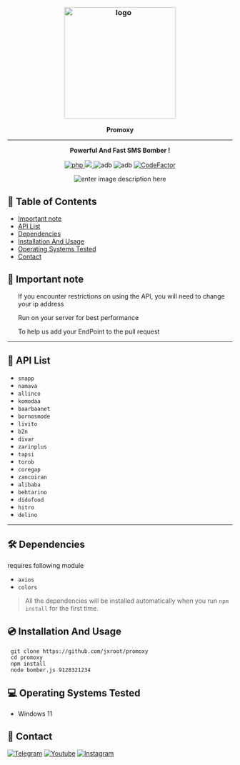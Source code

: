 
﻿
<h3 align="center"><img src="https://fizoofood.com/sms-bomber-apkresult.jpg" alt="logo" height="250px"></h3>
<p align="center">
    <b>Promoxy</b><br>
    </p>
<hr>
<p align="center">
  <b>Powerful And Fast SMS  Bomber !</b>
    </p>
<p align="center">
  <a href="https://nodejs.org">
    <img src="https://img.shields.io/badge/node-18.2.0-green" alt="php">
  </a>
  <a href="#">
    <img src="https://img.shields.io/badge/platform-Windows-red">
  </a>
   <img src="https://img.shields.io/badge/npm-8.9.0-blue" 
   alt="adb">
      <img src="https://img.shields.io/badge/License-MIT-yellow" 
   alt="adb">
   <a href="https://www.codefactor.io/repository/github/jxroot/promoxy">  <img src="https://www.codefactor.io/repository/github/jxroot/adbwebkit/badge" alt="CodeFactor" /> </a>
   
<p align="center"><img src="https://fizoofood.com/bombs.gif" alt="enter image description here"></p>

  
</p>
<h2 id="table-of-contents">📜 Table of Contents</h2>
<ul>
<li><a href="#connection"> Important note</a></li>
<li><a href="#dependency"> API List</a></li>
<li><a href="#installation-and-usage"> Dependencies</a></li>
<li><a href="#installation-termux">Installation And Usage</a></li>
<li><a href="#operating-systems-tested">Operating Systems Tested</a>
<li><a href="#contact">Contact</a></li>

</li>
</ul>
<h2>📢 Important note</h2>

<ol>If you encounter restrictions on using the API, you will need to change your ip address</ol>

<ol>Run on your server for best performance</ol>

<ol>To help us add your EndPoint to the pull request</ol>
<hr>
<h2>📜 API List</h2>

- `snapp`
- `namava`
- `allinco`
- `komodaa`
- `baarbaanet`
- `bornosmode`
- `livito`
- `b2n`
- `divar`
- `zarinplus`
- `tapsi`
- `torob`
- `coregap`
- `zancoiran`
- `alibaba`
- `behtarino`
- `didofood`
- `hitro`
- `delino`


<hr>
<h2>🛠  Dependencies</h2>

requires following module 
- `axios`
- `colors`


> All the dependencies will be installed automatically when you run `npm install` for the first time.
<h2>💿 Installation And Usage</h2>

```
 git clone https://github.com/jxroot/promoxy
 cd promoxy
 npm install
 node bomber.js 9128321234
```
<h2 id="operating-systems-tested">💻 Operating Systems Tested</h2>
<ul>

<li>Windows 11</li>
</ul>





<h2 id="contact">📧 Contact</h2>
<p >
<a href="https://t.me/sectoolfa"><img title="Telegram" src="https://img.shields.io/badge/Telegram-black?style=for-the-badge&logo=Telegram"></a>
<a href="https://www.youtube.com/channel/UC0-QcOXgzRgSfcE3zerwu9w/?sub_confirmation=1"><img title="Youtube" src="https://img.shields.io/badge/Youtube-red?style=for-the-badge&logo=Youtube"></a>
<a href="https://www.instagram.com/sectoolfa"><img title="Instagram" src="https://img.shields.io/badge/Instagram-white?style=for-the-badge&logo=Instagram"></a>

